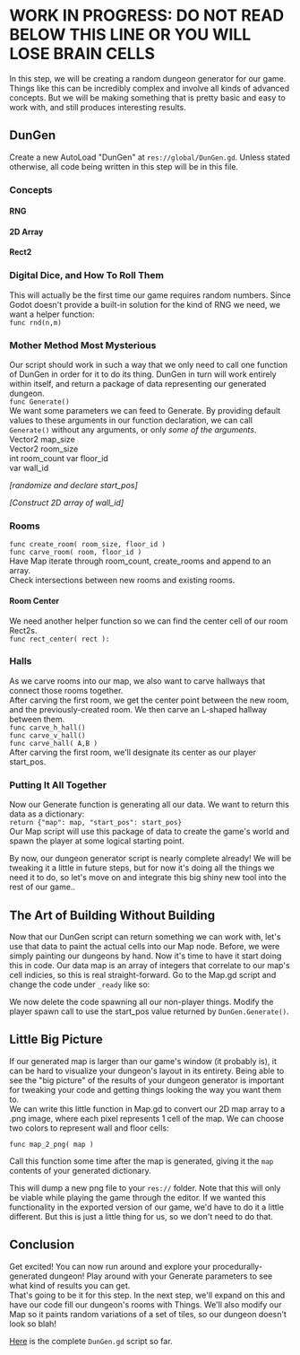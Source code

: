 <!--
.. title: Step 4: Enter The Dungeon Generator
.. slug: step-4-dungeongen
.. date: 2017-06-19 04:00:00 UTC
.. type: text
-->

# WORK IN PROGRESS: DO NOT READ BELOW THIS LINE OR YOU WILL LOSE BRAIN CELLS

In this step, we will be creating a random dungeon generator for our game. Things like this can be incredibly complex and involve all kinds of advanced concepts. But we will be making something that is pretty basic and easy to work with, and still produces interesting results.  

## DunGen
Create a new AutoLoad "DunGen" at `res://global/DunGen.gd`. Unless stated otherwise, all code being written in this step will be in this file.   

### Concepts
#### RNG  
#### 2D Array  
#### Rect2  

### Digital Dice, and How To Roll Them
This will actually be the first time our game requires random numbers. Since Godot doesn't provide a built-in solution for the kind of RNG we need, we want a helper function:  
`func rnd(n,m)`  

### Mother Method Most Mysterious
Our script should work in such a way that we only need to call one function of DunGen in order for it to do its thing. DunGen in turn will work entirely within itself, and return a package of data representing our generated dungeon.  
`func Generate()`  
We want some parameters we can feed to Generate. By providing default values to these arguments in our function declaration, we can call `Generate()` without any arguments, or only *some of the arguments*.  
Vector2 map_size  
Vector2 room_size  
int room_count
var floor_id  
var wall_id  

*[randomize and declare start_pos]*  

*[Construct 2D array of wall_id]*

### Rooms
`func create_room( room_size, floor_id )`  
`func carve_room( room, floor_id )`  
Have Map iterate through room_count, create_rooms and append to an array.  
Check intersections between new rooms and existing rooms.  

#### Room Center
We need another helper function so we can find the center cell of our room Rect2s.  
`func rect_center( rect ):`  

### Halls
As we carve rooms into our map, we also want to carve hallways that connect those rooms together.  
After carving the first room, we get the center point between the new room, and the previously-created room. We then carve an L-shaped hallway between them.  
`func carve_h_hall()`  
`func carve_v_hall()`  
`func carve_hall( A,B )`  
After carving the first room, we'll designate its center as our player start_pos.  

### Putting It All Together
Now our Generate function is generating all our data. We want to return this data as a dictionary:  
`return {"map": map, "start_pos": start_pos}`  
Our Map script will use this package of data to create the game's world and spawn the player at some logical starting point.  

By now, our dungeon generator script is nearly complete already! We will be tweaking it a little in future steps, but for now it's doing all the things we need it to do, so let's move on and integrate this big shiny new tool into the rest of our game..  

## The Art of Building Without Building
Now that our DunGen script can return something we can work with, let's use that data to paint the actual cells into our Map node. Before, we were simply painting our dungeons by hand. Now it's time to have it start doing this in code. Our data map is an array of integers that correlate to our map's cell indicies, so this is real straight-forward. Go to the Map.gd script and change the code under `_ready` like so:  


We now delete the code spawning all our non-player things. Modify the player spawn call to use the start_pos value returned by `DunGen.Generate()`.  

## Little Big Picture
If our generated map is larger than our game's window (it probably is), it can be hard to visualize your dungeon's layout in its entirety. Being able to see the "big picture" of the results of your dungeon generator is important for tweaking your code and getting things looking the way you want them to.  
We can write this little function in Map.gd to convert our 2D map array to a .png image, where each pixel represents 1 cell of the map. We can choose two colors to represent wall and floor cells:  

`func map_2_png( map )`  

Call this function some time after the map is generated, giving it the `map` contents of your generated dictionary.  

This will dump a new png file to your `res://` folder. Note that this will only be viable while playing the game through the editor. If we wanted this functionality in the exported version of our game, we'd have to do it a little different. But this is just a little thing for us, so we don't need to do that.  

## Conclusion
Get excited! You can now run around and explore your procedurally-generated dungeon! Play around with your Generate parameters to see what kind of results you can get.  
That's going to be it for this step. In the next step, we'll expand on this and have our code fill our dungeon's rooms with Things. We'll also modify our Map so it paints random variations of a set of tiles, so our dungeon doesn't look so blah!  

[Here](link) is the complete `DunGen.gd` script so far.  
